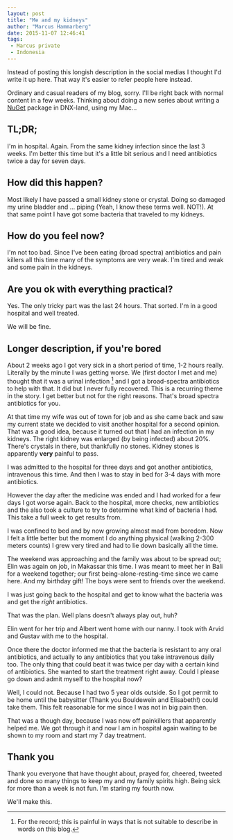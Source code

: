 ```yaml
---
layout: post
title: "Me and my kidneys"
author: "Marcus Hammarberg"
date: 2015-11-07 12:46:41
tags:
 - Marcus private
 - Indonesia
---
```


Instead of posting this longish description in the social medias I thought I'd write it up here. That way it's easier to refer people here instead. 

Ordinary and casual readers of my blog, sorry. I'll be right back with normal content in a few weeks. Thinking about doing a new series about writing a [NuGet](http://www.nuget.org) package in DNX-land, using my Mac... 

## TL;DR;
I'm in hospital. Again. From the same kidney infection since the last 3 weeks. I'm better this time but it's a little bit serious and I need antibiotics twice a day for seven days. 

## How did this happen? 
Most likely I have passed a small kidney stone or crystal. Doing so damaged my urine bladder and ... piping (Yeah, I know these terms well. NOT!). At that same point I have got some bacteria that traveled to my kidneys. 

## How do you feel now? 
I'm not too bad. Since I've been eating (broad spectra) antibiotics and pain killers all this time many of the symptoms are very weak. I'm tired and weak and some pain in the kidneys. 

## Are you ok with everything practical?
Yes. The only tricky part was the last 24 hours. That sorted. I'm in a good hospital and well treated. 

We will be fine.

<!-- excerpt-end -->

## Longer description, if you're bored

About 2 weeks ago I got very sick in a short period of time, 1-2 hours really. Literally by the minute I was getting worse. We (first doctor I met and me) thought that it was a urinal infection [^urinalinfection] and I got a broad-spectra antibiotics to help with that. 
It did but I never fully recovered. This is a recurring theme in the story. I get better but not for the right reasons. That's broad spectra antibiotics for you. 

At that time my wife was out of town for job and as she came back and saw my current state we decided to visit another hospital for a second opinion. That was a good idea, because it turned out that I had an infection in my kidneys. The right kidney was enlarged (by being infected) about 20%. There's crystals in there, but thankfully no stones. Kidney stones is apparently **very** painful to pass. 

I was admitted to the hospital for three days and got another antibiotics, intravenous this time. And then I was to stay in bed for 3-4 days with more antibiotics. 

However the day after the medicine was ended and I had worked for a few days I got worse again. Back to the hospital, more checks, new antibiotics and the also took a culture to try to determine what kind of bacteria I had. This take a full week to get results from. 

I was confined to bed and by now growing almost mad from boredom. Now I felt a little better but the moment I do anything physical (walking 2-300 meters counts) I grew very tired and had to lie down basically all the time.   

The weekend was approaching and the family was about to be spread out; Elin was again on job, in Makassar this time. I was meant to meet her in Bali for a weekend together; our first being-alone-resting-time since we came here. And my birthday gift!
The boys were sent to friends over the weekend. 

I was just going back to the hospital and get to know what the bacteria was and get the *right* antibiotics. 

That was the plan. Well plans doesn't always play out, huh? 

Elin went for her trip and Albert went home with our nanny. I took with Arvid and Gustav with me to the hospital. 

Once there the doctor informed me that the bacteria is resistant to any oral antibiotics, and actually to any antibiotics that you take intravenous daily too. The only thing that could beat it was twice per day with a certain kind of antibiotics. She wanted to start the treatment right away. Could I please go down and admit myself to the hospital now? 

Well, I could not. Because I had two 5 year olds outside. So I got permit to be home until the babysitter (Thank you Bouldewein and Elisabeth!) could take them. This felt reasonable for me since I was not in big pain then.

That was a though day, because I was now off painkillers that apparently helped me. We got through it and now I am in hospital again waiting to be shown to my room and start my 7 day treatment. 

## Thank you
Thank you everyone that have thought about, prayed for, cheered, tweeted and done so many things to keep my and my family spirits high. Being sick for more than a week is not fun. I'm staring my fourth now. 

We'll make this.

 [^urinalinfection]: For the record; this is painful in ways that is not suitable to describe in words on this blog.  